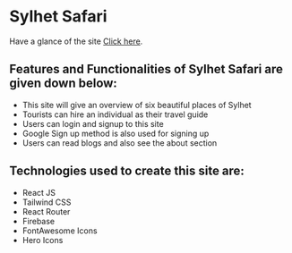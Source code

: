 # Sylhet Safari

Have a glance of the site [Click here](https://github.com/facebook/create-react-app).

<h2>Features and Functionalities of Sylhet Safari are given down below: </h2>
<ul>
    <li>This site will give an overview of six beautiful places of Sylhet</li>
    <li>Tourists can hire an individual as their travel guide</li>
    <li>Users can login and signup to this site</li>
    <li>Google Sign up method is also used for signing up</li>
    <li>Users can read blogs and also see the about section</li>
</ul>

<h2>Technologies used to create this site are: </h2>
<ul>
    <li>React JS</li>
    <li>Tailwind CSS</li>
    <li>React Router</li>
    <li>Firebase</li>
    <li>FontAwesome Icons</li>
    <li>Hero Icons</li>
</ul>